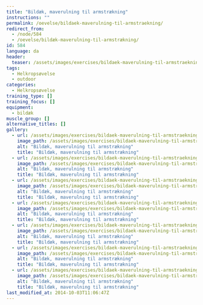 ```yaml
---
title: "Bildæk, maverulning til armstrækning"
instructions: ""
permalink: /oevelse/bildaek-maverulning-til-armstraekning/
redirect_from:
  - /node/584
  - /oevelse/bildæk-maverulning-til-armstrækning/
id: 584
language: da
header:
  teaser: /assets/images/exercises/bildaek-maverulning-til-armstraekning-0-320.jpg
tags:
  - Helkropsøvelse
  - outdoor
categories:
  - Helkropsøvelse
training_type: []
training_focus: []
equipment:
  - bildæk
muscle_group: []
alternative_titles: []
gallery:
  - url: /assets/images/exercises/bildaek-maverulning-til-armstraekning-0.jpg
    image_path: /assets/images/exercises/bildaek-maverulning-til-armstraekning-0-320.jpg
    alt: "Bildæk, maverulning til armstrækning"
    title: "Bildæk, maverulning til armstrækning"
  - url: /assets/images/exercises/bildaek-maverulning-til-armstraekning-1.jpg
    image_path: /assets/images/exercises/bildaek-maverulning-til-armstraekning-1-320.jpg
    alt: "Bildæk, maverulning til armstrækning"
    title: "Bildæk, maverulning til armstrækning"
  - url: /assets/images/exercises/bildaek-maverulning-til-armstraekning-2.jpg
    image_path: /assets/images/exercises/bildaek-maverulning-til-armstraekning-2-320.jpg
    alt: "Bildæk, maverulning til armstrækning"
    title: "Bildæk, maverulning til armstrækning"
  - url: /assets/images/exercises/bildaek-maverulning-til-armstraekning-3.jpg
    image_path: /assets/images/exercises/bildaek-maverulning-til-armstraekning-3-320.jpg
    alt: "Bildæk, maverulning til armstrækning"
    title: "Bildæk, maverulning til armstrækning"
  - url: /assets/images/exercises/bildaek-maverulning-til-armstraekning-4.jpg
    image_path: /assets/images/exercises/bildaek-maverulning-til-armstraekning-4-320.jpg
    alt: "Bildæk, maverulning til armstrækning"
    title: "Bildæk, maverulning til armstrækning"
  - url: /assets/images/exercises/bildaek-maverulning-til-armstraekning-5.jpg
    image_path: /assets/images/exercises/bildaek-maverulning-til-armstraekning-5-320.jpg
    alt: "Bildæk, maverulning til armstrækning"
    title: "Bildæk, maverulning til armstrækning"
  - url: /assets/images/exercises/bildaek-maverulning-til-armstraekning-6.jpg
    image_path: /assets/images/exercises/bildaek-maverulning-til-armstraekning-6-320.jpg
    alt: "Bildæk, maverulning til armstrækning"
    title: "Bildæk, maverulning til armstrækning"
last_modified_at: 2014-10-03T11:06:47Z
---
```

